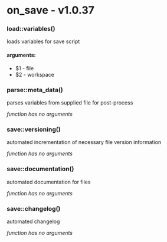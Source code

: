 # on_save - v1.0.37



### load::variables()

loads variables for save script

#### arguments:

-  $1 - file
-  $2 - workspace

### parse::meta_data()

parses variables from supplied file for post-process

*function has no arguments*

### save::versioning()

automated incrementation of necessary file version information

*function has no arguments*

### save::documentation()

automated documentation for files

*function has no arguments*

### save::changelog()

automated changelog

*function has no arguments*


